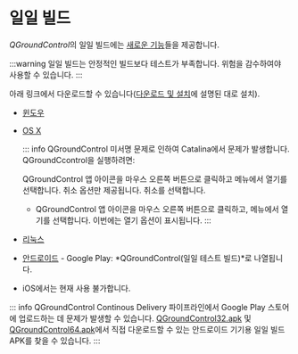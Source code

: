 # 일일 빌드

*QGroundControl*의 일일 빌드에는 [새로운 기능](../releases/daily_build_new_features.md)들을 제공합니다.

:::warning
일일 빌드는 안정적인 빌드보다 테스트가 부족합니다. 위험을 감수하여야 사용할 수 있습니다.
:::

아래 링크에서 다운로드할 수 있습니다([다운로드 및 설치](../getting_started/download_and_install.md)에 설명된 대로 설치).

* [윈도우](https://d176tv9ibo4jno.cloudfront.net/builds/master/QGroundControl-installer.exe)
* [OS X](https://d176tv9ibo4jno.cloudfront.net/builds/master/QGroundControl.dmg)
  
  ::: info
  QGroundControl 미서명 문제로 인하여 Catalina에서 문제가 발생합니다. QGroundCcontrol을 실행하려면:
  
   QGroundControl 앱 아이콘을 마우스 오른쪽 버튼으로 클릭하고 메뉴에서 열기를 선택합니다. 취소 옵션만 제공됩니다. 취소를 선택합니다.
  * QGroundControl 앱 아이콘을 마우스 오른쪽 버튼으로 클릭하고, 메뉴에서 열기를 선택합니다. 이번에는 열기 옵션이 표시됩니다.
  :::


* [리눅스](https://d176tv9ibo4jno.cloudfront.net/builds/master/QGroundControl.AppImage)
* [안드로이드](https://play.google.com/store/apps/details?id=org.mavlink.qgroundcontrolbeta) - Google Play: *QGroundControl(일일 테스트 빌드)*로 나열됩니다.
* iOS에서는 현재 사용 불가합니다.

::: info
QGroundControl Continous Delivery 파이프라인에서 Google Play 스토어에 업로드하는 데 문제가 발생할 수 있습니다. [QGroundControl32.apk](https://d176tv9ibo4jno.cloudfront.net/builds/master/QGroundControl32.apk) 및 [QGroundControl64.apk](https://d176tv9ibo4jno.cloudfront.net/builds/master/QGroundControl64.apk)에서 직접 다운로드할 수 있는 안드로이드 기기용 일일 빌드 APK를 찾을 수 있습니다.
:::

